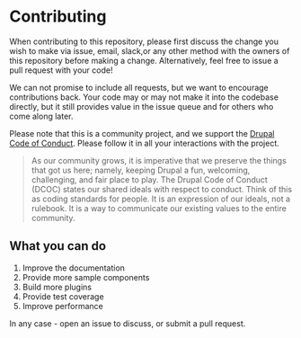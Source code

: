# Contributing

When contributing to this repository, please first discuss the change you wish to make via issue, email, slack,or any other method with the owners of this repository before making a change. Alternatively, feel free to issue a pull request with your code!

We can not promise to include all requests, but we want to encourage contributions back. Your code may or may not make it into the codebase directly, but it still provides value in the issue queue and for others who come along later.

Please note that this is a community project, and we support the [Drupal Code of Conduct](https://www.drupal.org/dcoc). Please follow it in all your interactions with the project.
> As our community grows, it is imperative that we preserve the things that got us here; namely, keeping Drupal a fun, welcoming, challenging, and fair place to play. The Drupal Code of Conduct (DCOC) states our shared ideals with respect to conduct. Think of this as coding standards for people. It is an expression of our ideals, not a rulebook. It is a way to communicate our existing values to the entire community.

## What you can do
1. Improve the documentation
2. Provide more sample components
3. Build more plugins
4. Provide test coverage
5. Improve performance

In any case - open an issue to discuss, or submit a pull request.
